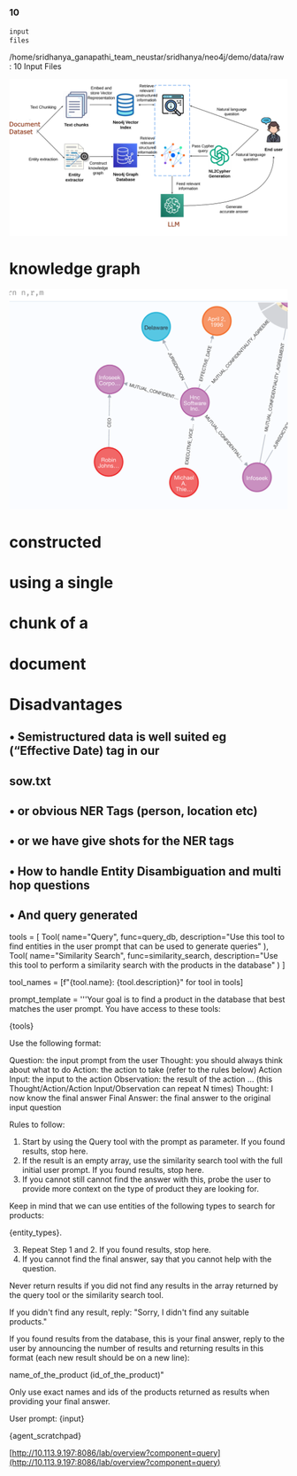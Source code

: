 ### 10

```
input
files
```
/home/sridhanya_ganapathi_team_neustar/sridhanya/neo4j/demo/data/raw : 10 Input Files

![image info](./arch.png)


# knowledge graph
![image info](./neo4jgraph.png)
# constructed

# using a single

# chunk of a

# document


# Disadvantages

## • Semistructured data is well suited eg (“Effective Date) tag in our

## sow.txt

## • or obvious NER Tags (person, location etc)

## • or we have give shots for the NER tags

## • How to handle Entity Disambiguation and multi hop questions

## • And query generated


tools = [
Tool(
name="Query",
func=query_db,
description="Use this tool to find entities in the user prompt that can be used to generate queries"
),
Tool(
name="Similarity Search",
func=similarity_search,
description="Use this tool to perform a similarity search with the products in the database"
)
]

tool_names = [f"{tool.name}: {tool.description}" for tool in tools]


prompt_template = '''Your goal is to find a product in the database that best matches the user prompt.
You have access to these tools:

{tools}

Use the following format:

Question: the input prompt from the user
Thought: you should always think about what to do
Action: the action to take (refer to the rules below)
Action Input: the input to the action
Observation: the result of the action
... (this Thought/Action/Action Input/Observation can repeat N times)
Thought: I now know the final answer
Final Answer: the final answer to the original input question

Rules to follow:

1. Start by using the Query tool with the prompt as parameter. If you found results, stop here.
2. If the result is an empty array, use the similarity search tool with the full initial user prompt. If you found results, stop here.
3. If you cannot still cannot find the answer with this, probe the user to provide more context on the type of product they are looking for.

Keep in mind that we can use entities of the following types to search for products:

{entity_types}.

3. Repeat Step 1 and 2. If you found results, stop here.
4. If you cannot find the final answer, say that you cannot help with the question.

Never return results if you did not find any results in the array returned by the query tool or the similarity search tool.

If you didn't find any result, reply: "Sorry, I didn't find any suitable products."

If you found results from the database, this is your final answer, reply to the user by announcing the number of results and returning results in this format (each new result should be on a new line):

name_of_the_product (id_of_the_product)"

Only use exact names and ids of the products returned as results when providing your final answer.

User prompt:
{input}

{agent_scratchpad}



[http://10.113.9.197:8086/lab/overview?component=query](http://10.113.9.197:8086/lab/overview?component=query)


